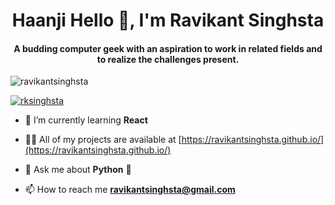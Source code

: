 <h1 align="center">Haanji Hello 👋, I'm Ravikant Singhsta</h1>
<!-- <h3 align="center">A passionate frontend developer from India</h3> -->
<h4 align="center">A budding computer geek with an aspiration to work in related fields and to realize the challenges present.</h4>

<p align="left"> <img src="https://komarev.com/ghpvc/?username=ravikantsinghsta&label=Profile%20views&color=0e75b6&style=flat" alt="ravikantsinghsta" /> </p>

<!-- <p align="left"> <a href="https://github.com/ryo-ma/github-profile-trophy"><img src="https://github-profile-trophy.vercel.app/?username=ravikantsinghsta" alt="ravikantsinghsta" /></a> </p> -->

<p align="left"> <a href="https://twitter.com/rksinghsta" target="blank"><img src="https://img.shields.io/twitter/follow/rksinghsta?logo=twitter&style=for-the-badge" alt="rksinghsta" /></a> </p>

- 🌱 I’m currently learning **React**

- 👨‍💻 All of my projects are available at [https://ravikantsinghsta.github.io/](https://ravikantsinghsta.github.io/)

- 💬 Ask me about **Python** 🐍

- 📫 How to reach me **ravikantsinghsta@gmail.com**

<!-- <h3 align="left">Connect with me:</h3>
<p align="left">
<a href="https://twitter.com/rksinghsta" target="blank"><img align="center" src="https://raw.githubusercontent.com/rahuldkjain/github-profile-readme-generator/neutral-icons/src/images/icons/Social/twitter.svg" alt="rksinghsta" height="30" width="40" /></a>
<a href="https://linkedin.com/in/ravikantsinghsta" target="blank"><img align="center" src="https://raw.githubusercontent.com/rahuldkjain/github-profile-readme-generator/neutral-icons/src/images/icons/Social/linked-in-alt.svg" alt="ravikantsinghsta" height="30" width="40" /></a>
<a href="https://fb.com/ravikantsinghsta" target="blank"><img align="center" src="https://raw.githubusercontent.com/rahuldkjain/github-profile-readme-generator/neutral-icons/src/images/icons/Social/facebook.svg" alt="ravikantsinghsta" height="30" width="40" /></a>
<a href="https://instagram.com/ravikantsinghsta" target="blank"><img align="center" src="https://raw.githubusercontent.com/rahuldkjain/github-profile-readme-generator/neutral-icons/src/images/icons/Social/instagram.svg" alt="ravikantsinghsta" height="30" width="40" /></a>
</p> -->

<!-- <h3 align="left">Languages and Tools:</h3>
<p align="left"> <a href="https://getbootstrap.com" target="_blank"> <img src="https://raw.githubusercontent.com/devicons/devicon/master/icons/bootstrap/bootstrap-plain-wordmark.svg" alt="bootstrap" width="40" height="40"/> </a> <a href="https://www.w3schools.com/css/" target="_blank"> <img src="https://raw.githubusercontent.com/devicons/devicon/master/icons/css3/css3-original-wordmark.svg" alt="css3" width="40" height="40"/> </a> <a href="https://www.djangoproject.com/" target="_blank"> <img src="https://raw.githubusercontent.com/devicons/devicon/master/icons/django/django-original.svg" alt="django" width="40" height="40"/> </a> <a href="https://flask.palletsprojects.com/" target="_blank"> <img src="https://www.vectorlogo.zone/logos/pocoo_flask/pocoo_flask-icon.svg" alt="flask" width="40" height="40"/> </a> <a href="https://git-scm.com/" target="_blank"> <img src="https://www.vectorlogo.zone/logos/git-scm/git-scm-icon.svg" alt="git" width="40" height="40"/> </a> <a href="https://heroku.com" target="_blank"> <img src="https://www.vectorlogo.zone/logos/heroku/heroku-icon.svg" alt="heroku" width="40" height="40"/> </a> <a href="https://www.w3.org/html/" target="_blank"> <img src="https://raw.githubusercontent.com/devicons/devicon/master/icons/html5/html5-original-wordmark.svg" alt="html5" width="40" height="40"/> </a> <a href="https://www.linux.org/" target="_blank"> <img src="https://raw.githubusercontent.com/devicons/devicon/master/icons/linux/linux-original.svg" alt="linux" width="40" height="40"/> </a> <a href="https://www.mongodb.com/" target="_blank"> <img src="https://raw.githubusercontent.com/devicons/devicon/master/icons/mongodb/mongodb-original-wordmark.svg" alt="mongodb" width="40" height="40"/> </a> <a href="https://www.mysql.com/" target="_blank"> <img src="https://raw.githubusercontent.com/devicons/devicon/master/icons/mysql/mysql-original-wordmark.svg" alt="mysql" width="40" height="40"/> </a> <a href="https://opencv.org/" target="_blank"> <img src="https://www.vectorlogo.zone/logos/opencv/opencv-icon.svg" alt="opencv" width="40" height="40"/> </a> <a href="https://www.photoshop.com/en" target="_blank"> <img src="https://raw.githubusercontent.com/devicons/devicon/master/icons/photoshop/photoshop-line.svg" alt="photoshop" width="40" height="40"/> </a> <a href="https://www.postgresql.org" target="_blank"> <img src="https://raw.githubusercontent.com/devicons/devicon/master/icons/postgresql/postgresql-original-wordmark.svg" alt="postgresql" width="40" height="40"/> </a> <a href="https://postman.com" target="_blank"> <img src="https://www.vectorlogo.zone/logos/getpostman/getpostman-icon.svg" alt="postman" width="40" height="40"/> </a> <a href="https://www.python.org" target="_blank"> <img src="https://raw.githubusercontent.com/devicons/devicon/master/icons/python/python-original.svg" alt="python" width="40" height="40"/> </a> <a href="https://pytorch.org/" target="_blank"> <img src="https://www.vectorlogo.zone/logos/pytorch/pytorch-icon.svg" alt="pytorch" width="40" height="40"/> </a> <a href="https://reactjs.org/" target="_blank"> <img src="https://raw.githubusercontent.com/devicons/devicon/master/icons/react/react-original-wordmark.svg" alt="react" width="40" height="40"/> </a> <a href="https://scikit-learn.org/" target="_blank"> <img src="https://upload.wikimedia.org/wikipedia/commons/0/05/Scikit_learn_logo_small.svg" alt="scikit_learn" width="40" height="40"/> </a> <a href="https://www.tensorflow.org" target="_blank"> <img src="https://www.vectorlogo.zone/logos/tensorflow/tensorflow-icon.svg" alt="tensorflow" width="40" height="40"/> </a> <a href="https://www.adobe.com/products/xd.html" target="_blank"> <img src="https://cdn.worldvectorlogo.com/logos/adobe-xd.svg" alt="xd" width="40" height="40"/> </a> </p>

<p><img align="left" src="https://github-readme-stats.vercel.app/api/top-langs?username=ravikantsinghsta&show_icons=true&locale=en&layout=compact" alt="ravikantsinghsta" /></p>

<p>&nbsp;<img align="center" src="https://github-readme-stats.vercel.app/api?username=ravikantsinghsta&show_icons=true&locale=en" alt="ravikantsinghsta" /></p>

<p><img align="center" src="https://github-readme-streak-stats.herokuapp.com/?user=ravikantsinghsta&" alt="ravikantsinghsta" /></p> -->

<!-- ### Hi there 👋

Hi, I am Ravikant, a Full-Stack Developer in a startup at Bangalore, India. I hold an M.Tech (2018) in Computer Science & Engineering from National Institute of Technology Durgapur & B.Tech (2016) in Computer Science & Engineering from ABES Engineering College, Ghaziabad. I am from Delhi-NCR, India.

I have worked as a Teaching Assistant at National Institute of Technology Durgapur during my Masters.

I was fortunate enough to know from a young age that I wanted to be an Engineer. The engineering way of thinking came naturally to me. What I didn't know was what type of engineer I wanted to be. When push came to shove, I chose Computer Science & Engineering.

My hobbies are writing poetry, photography & travelling. I write poetry, to capture feelings I experienced or I couldn't express. I click pictures, to capture the most beautiful moments of our lives, moments which we cannot ever return to, but we can capture them up in the form of photos. I travelled almost all over India to fulfil my natural curiosity to go where I haven’t gone before and see what I haven’t seen before. I prefer mountains over the sea and I am a "Look at the Moon!" Person.

### sair kar duniyā kī ġhāfil zindagānī phir kahāñ
### zindagī gar kuchh rahī to ye javānī phir kahāñ 
### Khwaja Mir Dard

I have been around sports since I was little and I have always enjoyed playing Badminton, Chess, Cricket & many Sport of athletics.

I also like watching good cinema, playing video games, solving Rubik’s cube, Competitive Programming and loads of other stuff. I am an ardent listener of songs, ranging from Classical, Rap, hip hop, Sufi to Hindi, English & Punjabi and a big fan of Lucky Ali Sir. -->

<!--
**ravikantsinghsta/ravikantsinghsta** is a ✨ _special_ ✨ repository because its `README.md` (this file) appears on your GitHub profile.

Here are some ideas to get you started:

- 🔭 I’m currently working on ...
- 🌱 I’m currently learning ...
- 👯 I’m looking to collaborate on ...
- 🤔 I’m looking for help with ...
- 💬 Ask me about ...
- 📫 How to reach me: ...
- 😄 Pronouns: ...
- ⚡ Fun fact: ...
-->
